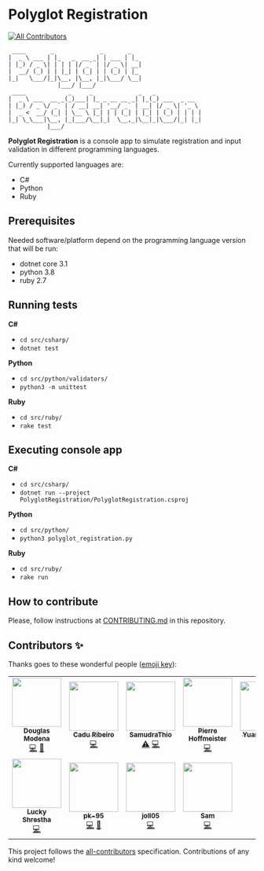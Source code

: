 Polyglot Registration
===
<!-- ALL-CONTRIBUTORS-BADGE:START - Do not remove or modify this section -->
[![All Contributors](https://img.shields.io/badge/all_contributors-11-orange.svg?style=flat-square)](#contributors-)
<!-- ALL-CONTRIBUTORS-BADGE:END -->

```
 ____       _             _       _   
|  _ \ ___ | |_   _  __ _| | ___ | |_ 
| |_) / _ \| | | | |/ _` | |/ _ \| __|
|  __/ (_) | | |_| | (_| | | (_) | |_ 
|_|   \___/|_|\__, |\__, |_|\___/ \__|
              |___/ |___/             
 ____            _     _             _   _             
|  _ \ ___  __ _(_)___| |_ _ __ __ _| |_(_) ___  _ __  
| |_) / _ \/ _` | / __| __| '__/ _` | __| |/ _ \| '_ \ 
|  _ <  __/ (_| | \__ \ |_| | | (_| | |_| | (_) | | | |
|_| \_\___|\__, |_|___/\__|_|  \__,_|\__|_|\___/|_| |_|
           |___/                                       
```

**Polyglot Registration** is a console app to simulate registration and input validation in different programming languages.

Currently supported languages are:
- C#
- Python
- Ruby

## Prerequisites
Needed software/platform depend on the programming language version that will be run:
- dotnet core 3.1
- python 3.8
- ruby 2.7

## Running tests
**C#**
- `cd src/csharp/`
- `dotnet test`

**Python**
- `cd src/python/validators/`
- `python3 -m unittest`

**Ruby**
- `cd src/ruby/`
- `rake test`

## Executing console app
**C#**
- `cd src/csharp/`
- `dotnet run --project PolyglotRegistration/PolyglotRegistration.csproj`

**Python**
- `cd src/python/`
- `python3 polyglot_registration.py`

**Ruby**
- `cd src/ruby/`
- `rake run`

## How to contribute
Please, follow instructions at [CONTRIBUTING.md](https://github.com/dmodena/polyglot-registration/blob/main/CONTRIBUTING.md) in this repository.

## Contributors ✨

Thanks goes to these wonderful people ([emoji key](https://allcontributors.org/docs/en/emoji-key)):

<!-- ALL-CONTRIBUTORS-LIST:START - Do not remove or modify this section -->
<!-- prettier-ignore-start -->
<!-- markdownlint-disable -->
<table>
  <tr>
    <td align="center"><a href="https://github.com/dmodena"><img src="https://avatars3.githubusercontent.com/u/11446011?v=4" width="100px;" alt=""/><br /><sub><b>Douglas Modena</b></sub></a><br /><a href="https://github.com/dmodena/polyglot-registration/commits?author=dmodena" title="Code">💻</a> <a href="https://github.com/dmodena/polyglot-registration/commits?author=dmodena" title="Documentation">📖</a></td>
    <td align="center"><a href="https://cadu.dev"><img src="https://avatars3.githubusercontent.com/u/771411?v=4" width="100px;" alt=""/><br /><sub><b>Cadu Ribeiro</b></sub></a><br /><a href="https://github.com/dmodena/polyglot-registration/commits?author=duduribeiro" title="Code">💻</a></td>
    <td align="center"><a href="https://www.linkedin.com/in/samudrathio/"><img src="https://avatars1.githubusercontent.com/u/68200757?v=4" width="100px;" alt=""/><br /><sub><b>SamudraThio</b></sub></a><br /><a href="https://github.com/dmodena/polyglot-registration/commits?author=SamudraThio" title="Tests">⚠️</a> <a href="https://github.com/dmodena/polyglot-registration/commits?author=SamudraThio" title="Code">💻</a></td>
    <td align="center"><a href="https://github.com/phoffmeister"><img src="https://avatars3.githubusercontent.com/u/1093398?v=4" width="100px;" alt=""/><br /><sub><b>Pierre Hoffmeister</b></sub></a><br /><a href="https://github.com/dmodena/polyglot-registration/commits?author=phoffmeister" title="Code">💻</a></td>
    <td align="center"><a href="https://github.com/yuanLeeMidori"><img src="https://avatars1.githubusercontent.com/u/50813726?v=4" width="100px;" alt=""/><br /><sub><b>Yuan-Hsi Lee</b></sub></a><br /><a href="https://github.com/dmodena/polyglot-registration/commits?author=yuanLeeMidori" title="Code">💻</a></td>
    <td align="center"><a href="https://github.com/lcpizzo"><img src="https://avatars3.githubusercontent.com/u/62020365?v=4" width="100px;" alt=""/><br /><sub><b>lcpizzo</b></sub></a><br /><a href="https://github.com/dmodena/polyglot-registration/commits?author=lcpizzo" title="Code">💻</a></td>
    <td align="center"><a href="https://github.com/HyperTHD"><img src="https://avatars0.githubusercontent.com/u/16841702?v=4" width="100px;" alt=""/><br /><sub><b>Abdulbasid Guled</b></sub></a><br /><a href="https://github.com/dmodena/polyglot-registration/commits?author=HyperTHD" title="Code">💻</a></td>
  </tr>
  <tr>
    <td align="center"><a href="http://shresthalucky.github.io/"><img src="https://avatars2.githubusercontent.com/u/4192121?v=4" width="100px;" alt=""/><br /><sub><b>Lucky Shrestha</b></sub></a><br /><a href="https://github.com/dmodena/polyglot-registration/commits?author=shresthalucky" title="Code">💻</a></td>
    <td align="center"><a href="https://github.com/pk-95"><img src="https://avatars2.githubusercontent.com/u/60467716?v=4" width="100px;" alt=""/><br /><sub><b>pk-95</b></sub></a><br /><a href="https://github.com/dmodena/polyglot-registration/commits?author=pk-95" title="Code">💻</a> <a href="https://github.com/dmodena/polyglot-registration/commits?author=pk-95" title="Documentation">📖</a></td>
    <td align="center"><a href="https://github.com/joll05"><img src="https://avatars0.githubusercontent.com/u/44553291?v=4" width="100px;" alt=""/><br /><sub><b>joll05</b></sub></a><br /><a href="https://github.com/dmodena/polyglot-registration/commits?author=joll05" title="Code">💻</a></td>
    <td align="center"><a href="https://dev.to/sharkham"><img src="https://avatars0.githubusercontent.com/u/49769979?v=4" width="100px;" alt=""/><br /><sub><b>Sam</b></sub></a><br /><a href="https://github.com/dmodena/polyglot-registration/commits?author=sharkham" title="Code">💻</a></td>
  </tr>
</table>

<!-- markdownlint-enable -->
<!-- prettier-ignore-end -->
<!-- ALL-CONTRIBUTORS-LIST:END -->

This project follows the [all-contributors](https://github.com/all-contributors/all-contributors) specification. Contributions of any kind welcome!

